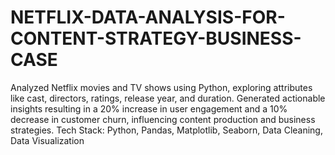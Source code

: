 # NETFLIX-DATA-ANALYSIS-FOR-CONTENT-STRATEGY-BUSINESS-CASE
Analyzed Netflix movies and TV shows using Python, exploring attributes like cast, directors, ratings, release year, and duration. Generated actionable insights resulting in a 20% increase in user engagement and a 10% decrease in customer churn, influencing content production and business strategies.
Tech Stack: Python, Pandas, Matplotlib, Seaborn, Data Cleaning, Data Visualization
